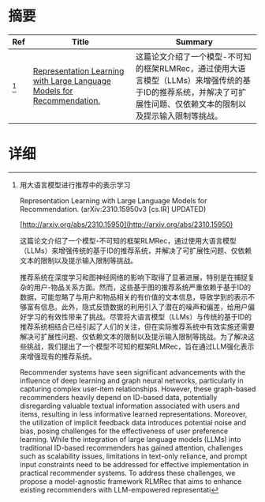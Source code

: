 # 摘要

| Ref | Title | Summary |
| --- | --- | --- |
| [^1] | [Representation Learning with Large Language Models for Recommendation.](http://arxiv.org/abs/2310.15950) | 这篇论文介绍了一个模型-不可知的框架RLMRec，通过使用大语言模型（LLMs）来增强传统的基于ID的推荐系统，并解决了可扩展性问题、仅依赖文本的限制以及提示输入限制等挑战。 |

# 详细

[^1]: 用大语言模型进行推荐中的表示学习

    Representation Learning with Large Language Models for Recommendation. (arXiv:2310.15950v3 [cs.IR] UPDATED)

    [http://arxiv.org/abs/2310.15950](http://arxiv.org/abs/2310.15950)

    这篇论文介绍了一个模型-不可知的框架RLMRec，通过使用大语言模型（LLMs）来增强传统的基于ID的推荐系统，并解决了可扩展性问题、仅依赖文本的限制以及提示输入限制等挑战。

    

    推荐系统在深度学习和图神经网络的影响下取得了显著进展，特别是在捕捉复杂的用户-物品关系方面。然而，这些基于图的推荐系统严重依赖于基于ID的数据，可能忽略了与用户和物品相关的有价值的文本信息，导致学到的表示不够富有信息。此外，隐式反馈数据的利用引入了潜在的噪声和偏差，给用户偏好学习的有效性带来了挑战。尽管将大语言模型（LLMs）与传统的基于ID的推荐系统相结合已经引起了人们的关注，但在实际推荐系统中有效实施还需要解决可扩展性问题、仅依赖文本的限制以及提示输入限制等挑战。为了解决这些挑战，我们提出了一个模型不可知的框架RLMRec，旨在通过LLM强化表示来增强现有的推荐系统。

    Recommender systems have seen significant advancements with the influence of deep learning and graph neural networks, particularly in capturing complex user-item relationships. However, these graph-based recommenders heavily depend on ID-based data, potentially disregarding valuable textual information associated with users and items, resulting in less informative learned representations. Moreover, the utilization of implicit feedback data introduces potential noise and bias, posing challenges for the effectiveness of user preference learning. While the integration of large language models (LLMs) into traditional ID-based recommenders has gained attention, challenges such as scalability issues, limitations in text-only reliance, and prompt input constraints need to be addressed for effective implementation in practical recommender systems. To address these challenges, we propose a model-agnostic framework RLMRec that aims to enhance existing recommenders with LLM-empowered representati
    

